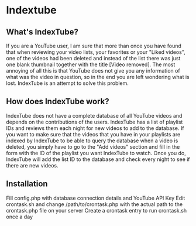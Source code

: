 # Indextube #

## What's IndexTube? ##

If you are a YouTube user, I am sure that more than once you have found that when reviewing your video lists, your favorites or your "Liked videos", one of the videos had been deleted and instead of the list there was just one blank thumbnail together with the title [Video removed]. The most annoying of all this is that YouTube does not give you any information of what was the video in question, so in the end you are left wondering what is lost. IndexTube is an attempt to solve this problem.

## How does IndexTube work? ##

IndexTube does not have a complete database of all YouTube videos and depends on the contributions of the users. IndexTube has a list of playlist IDs and reviews them each night for new videos to add to the database. If you want to make sure that the videos that you have in your playlists are indexed by IndexTube to be able to query the database when a video is deleted, you simply have to go to the "Add videos" section and fill in the form with the ID of the playlist you want IndexTube to watch. Once you do, IndexTube will add the list ID to the database and check every night to see if there are new videos.

## Installation ##

Fill config.php with database connection details and YouTube API Key
Edit crontask.sh and change /path/to/crontask.php with the actual path to the crontask.php file on your server
Create a crontask entry to run crontask.sh once a day
